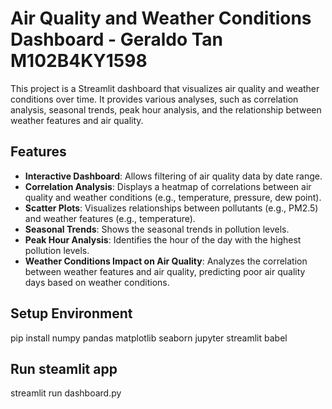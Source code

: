 # Air Quality and Weather Conditions Dashboard - Geraldo Tan M102B4KY1598

This project is a Streamlit dashboard that visualizes air quality and weather conditions over time. It provides various analyses, such as correlation analysis, seasonal trends, peak hour analysis, and the relationship between weather features and air quality.

## Features

- **Interactive Dashboard**: Allows filtering of air quality data by date range.
- **Correlation Analysis**: Displays a heatmap of correlations between air quality and weather conditions (e.g., temperature, pressure, dew point).
- **Scatter Plots**: Visualizes relationships between pollutants (e.g., PM2.5) and weather features (e.g., temperature).
- **Seasonal Trends**: Shows the seasonal trends in pollution levels.
- **Peak Hour Analysis**: Identifies the hour of the day with the highest pollution levels.
- **Weather Conditions Impact on Air Quality**: Analyzes the correlation between weather features and air quality, predicting poor air quality days based on weather conditions.

## Setup Environment
pip install numpy pandas matplotlib seaborn jupyter streamlit babel

## Run steamlit app
streamlit run dashboard.py